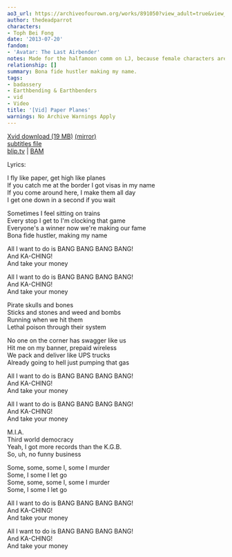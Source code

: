```yaml
---
ao3_url: https://archiveofourown.org/works/891050?view_adult=true&view_full_work=true
author: thedeadparrot
characters:
- Toph Bei Fong
date: '2013-07-20'
fandom:
- 'Avatar: The Last Airbender'
notes: Made for the halfamoon comm on LJ, because female characters are awesome.
relationship: []
summary: Bona fide hustler making my name.
tags:
- badassery
- Earthbending & Earthbenders
- vid
- Video
title: '[Vid] Paper Planes'
warnings: No Archive Warnings Apply
---
```


[Xvid download (19 MB)](http://dl.dropbox.com/u/2436187/vids/toph.avi) [(mirror)](http://www.sendspace.com/file/91r7nk)   
[subtitles file](http://dl.dropbox.com/u/2436187/vids/toph.srt)  
[blip.tv](http://blip.tv/file/3184110) | [BAM](http://bamvidvault.ning.com/video/paper-planes-toph-avatar-the)





Lyrics:

I fly like paper, get high like planes  
If you catch me at the border I got visas in my name  
If you come around here, I make them all day  
I get one down in a second if you wait

Sometimes I feel sitting on trains  
Every stop I get to I'm clocking that game  
Everyone's a winner now we're making our fame  
Bona fide hustler, making my name

All I want to do is BANG BANG BANG BANG!  
And KA-CHING!  
And take your money

All I want to do is BANG BANG BANG BANG!  
And KA-CHING!  
And take your money

Pirate skulls and bones  
Sticks and stones and weed and bombs  
Running when we hit them  
Lethal poison through their system

No one on the corner has swagger like us  
Hit me on my banner, prepaid wireless  
We pack and deliver like UPS trucks  
Already going to hell just pumping that gas

All I want to do is BANG BANG BANG BANG!  
And KA-CHING!  
And take your money

All I want to do is BANG BANG BANG BANG!  
And KA-CHING!  
And take your money

M.I.A.  
Third world democracy  
Yeah, I got more records than the K.G.B.  
So, uh, no funny business

Some, some, some I, some I murder  
Some, I some I let go  
Some, some, some I, some I murder  
Some, I some I let go

All I want to do is BANG BANG BANG BANG!  
And KA-CHING!  
And take your money

All I want to do is BANG BANG BANG BANG!  
And KA-CHING!  
And take your money